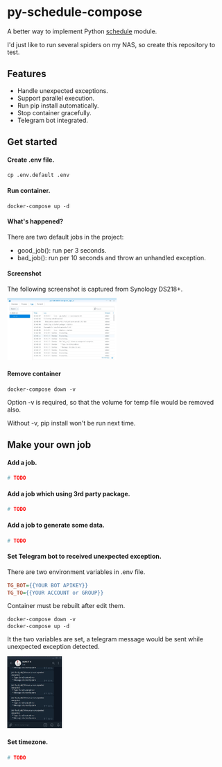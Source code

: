 # py-schedule-compose

A better way to implement Python [schedule](https://schedule.readthedocs.io/en/stable/) module.

I'd just like to run several spiders on my NAS, so create this repository to test.

## Features

* Handle unexpected exceptions.
* Support parallel execution.
* Run pip install automatically.
* Stop container gracefully.
* Telegram bot integrated.

## Get started

#### Create .env file.

```
cp .env.default .env
```

#### Run container.

```
docker-compose up -d
```

#### What's happened?

There are two default jobs in the project:

* good_job(): run per 3 seconds.
* bad_job(): run per 10 seconds and throw an unhandled exception.

#### Screenshot

The following screenshot is captured from Synology DS218+.

<img src="docs/nas-screenshot.jpg" width="50%">

#### Remove container

```
docker-compose down -v
```

Option -v is required, so that the volume for temp file would be removed also.

Without -v, pip install won't be run next time. 

## Make your own job

#### Add a job.

```python
# TODO
```

#### Add a job which using 3rd party package.

```python
# TODO
```

#### Add a job to generate some data.

```python
# TODO
```

#### Set Telegram bot to received unexpected exception.

There are two environment variables in .env file.

```ini
TG_BOT={{YOUR BOT APIKEY}}
TG_TO={{YOUR ACCOUNT or GROUP}}
```

Container must be rebuilt after edit them.

```
docker-compose down -v
docker-compose up -d
```

It the two variables are set, a telegram message would be sent while unexpected exception detected.

<img src="docs/telegram-screenshot.jpg" width="25%">

#### Set timezone.

```python
# TODO
```
